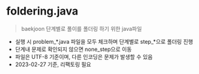 # foldering.java 
> baekjoon 단계별로 풀이를 폴더링 하기 위한 java파일

* 실행 시 problem_*.java 파일을 모두 체크하며 단계별로 step_*으로 폴더링 진행
* 단계내 문제로 확인되지 않으면 none_step으로 이동
* 파일은 UTF-8 기준이며, 다른 인코딩은 문제가 발생할 수 있음
* 2023-02-27 기준, 리팩토링 필요